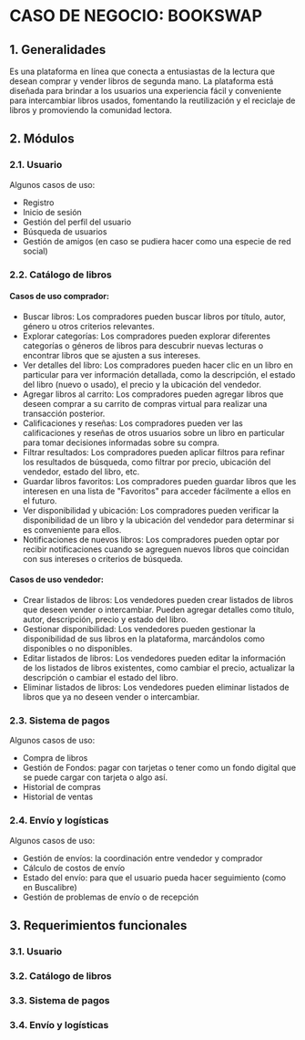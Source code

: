 # CASO DE NEGOCIO: BOOKSWAP

## 1. Generalidades
Es una plataforma en línea que conecta a entusiastas de la lectura que desean comprar y vender libros de segunda mano. La plataforma está diseñada para brindar a los usuarios una experiencia fácil y conveniente para intercambiar libros usados, fomentando la reutilización y el reciclaje de libros y promoviendo la comunidad lectora.

## 2. Módulos

### 2.1. Usuario
Algunos casos de uso:
- Registro
- Inicio de sesión
- Gestión del perfil del usuario
- Búsqueda de usuarios
- Gestión de amigos (en caso se pudiera hacer como una especie de red social)

### 2.2. Catálogo de libros
#### Casos de uso comprador:
- Buscar libros: Los compradores pueden buscar libros por título, autor, género u otros criterios relevantes.
- Explorar categorías: Los compradores pueden explorar diferentes categorías o géneros de libros para descubrir nuevas lecturas o encontrar libros que se ajusten a sus intereses.
- Ver detalles del libro: Los compradores pueden hacer clic en un libro en particular para ver información detallada, como la descripción, el estado del libro (nuevo o usado), el precio y la ubicación del vendedor.
- Agregar libros al carrito: Los compradores pueden agregar libros que deseen comprar a su carrito de compras virtual para realizar una transacción posterior.
- Calificaciones y reseñas: Los compradores pueden ver las calificaciones y reseñas de otros usuarios sobre un libro en particular para tomar decisiones informadas sobre su compra.
- Filtrar resultados: Los compradores pueden aplicar filtros para refinar los resultados de búsqueda, como filtrar por precio, ubicación del vendedor, estado del libro, etc.
- Guardar libros favoritos: Los compradores pueden guardar libros que les interesen en una lista de "Favoritos" para acceder fácilmente a ellos en el futuro.
- Ver disponibilidad y ubicación: Los compradores pueden verificar la disponibilidad de un libro y la ubicación del vendedor para determinar si es conveniente para ellos.
- Notificaciones de nuevos libros: Los compradores pueden optar por recibir notificaciones cuando se agreguen nuevos libros que coincidan con sus intereses o criterios de búsqueda.
  
#### Casos de uso vendedor:
- Crear listados de libros: Los vendedores pueden crear listados de libros que deseen vender o intercambiar. Pueden agregar detalles como título, autor, descripción, precio y estado del libro.
- Gestionar disponibilidad: Los vendedores pueden gestionar la disponibilidad de sus libros en la plataforma, marcándolos como disponibles o no disponibles.
- Editar listados de libros: Los vendedores pueden editar la información de los listados de libros existentes, como cambiar el precio, actualizar la descripción o cambiar el estado del libro.
- Eliminar listados de libros: Los vendedores pueden eliminar listados de libros que ya no deseen vender o intercambiar.

### 2.3. Sistema de pagos
Algunos casos de uso:
- Compra de libros
- Gestión de Fondos: pagar con tarjetas o tener como un fondo digital que se puede cargar con tarjeta o algo así.
- Historial de compras
- Historial de ventas

### 2.4. Envío y logísticas
Algunos casos de uso:
- Gestión de envíos: la coordinación entre vendedor y comprador
- Cálculo de costos de envío
- Estado del envío: para que el usuario pueda hacer seguimiento (como en Buscalibre)
- Gestión de problemas de envío o de recepción

## 3. Requerimientos funcionales

### 3.1. Usuario

### 3.2. Catálogo de libros

### 3.3. Sistema de pagos

### 3.4. Envío y logísticas

